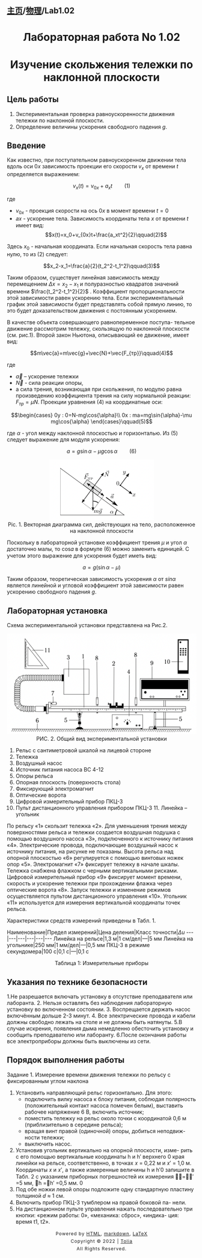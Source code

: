 <head>
    <script src="https://cdn.mathjax.org/mathjax/latest/MathJax.js?config=TeX-AMS-MML_HTMLorMML" type="text/javascript"></script>
    <script type="text/x-mathjax-config">
        MathJax.Hub.Config({
            tex2jax: {
            skipTags: ['script', 'noscript', 'style', 'textarea', 'pre'],
            inlineMath: [['$','$']]
            }
        });
    </script>
</head>

## [主页](../../index.md)/[物理](../README.md)/Lab1.02

# <center>Лабораторная работа No 1.02</center>

# <center>Изучение скольжения тележки по наклонной плоскости</center>

## Цель работы

1. Экспериментальная проверка равноускоренности движения тележки по наклонной плоскости.
2. Определение величины ускорения свободного падения $g$.

## Введение

Как известно, при поступательном равноускоренном движении тела вдоль оси 0𝑥 зависимость проекции его скорости $v_x$ от времени $t$ определяется выражением:

$$v_x(t)=v_{0x}+a_xt\qquad(1)$$

где  
- $v_{0x}$ - проекция скорости на ось $0x$ в момент времени $t = 0$
- 𝑎𝑥 - ускорение тела. Зависимость координаты тела $x$ от времени $t$ имеет вид:
$$x(t)=x_0+v_{0x}t+\frac{a_xt^2}{2}\qquad(2)$$

Здесь $x_0$ - начальная координата. Если начальная скорость тела равна нулю, то из $(2)$ следует:

$$x_2-x_1=\frac{a}{2}(t_2^2-t_1^2)\qquad(3)$$

Таким образом, существует линейная зависимость между перемещением  $\Delta x=x_2-x_1$ и полуразностью квадратов значений времени $\frac{t_2^2-t_1^2}{2}$ . Коэффициент пропорциональности этой зависимости равен ускорению тела. Если экспериментальный график этой зависимости будет представлять собой прямую линию, то это будет доказательством движения с постоянным ускорением.

В качестве объекта совершающего равнопеременное поступа- тельное движение рассмотрим тележку, скользящую по наклонной плоскости (см. рис.1). Второй закон Ньютона, описывающий ее движение, имеет вид:

$$m\vec{a}=m\vec{g}+\vec{N}+\vec{F_{тр}}\qquad(4)$$

где
- $\vec{a}$ – ускорение тележки
- $\vec{N}$ - сила реакции опоры, 
- а сила трения, возникающая при скольжения, по модулю равна произведению коэффициента трения на силу нормальной реакции: $F_{тр} = \mu N$. Проекции уравнения $(4)$ на координатные оси:

$$\begin{cases}
    0y : 0=N-mg\cos{\alpha}\\
    0x : ma=mg\sin{\alpha}-\mu mg\cos{\alpha}
\end{cases}\qquad(5)$$

где $\alpha$ - угол между наклонной плоскостью и горизонталью. Из $(5)$ следует выражение для модуля ускорения:

$$a=g\sin{\alpha}-\mu g\cos{\alpha}\qquad(6)$$

<div align=center><img src="../pic/Lab1.02-1.png"></img></div>
<center>Pic. 1. Векторная диаграмма сил, действующих на тело, расположенное на наклонной плоскости</center>

Поскольку в лабораторной установке коэффициент трения $\mu$ и угол $\alpha$ достаточно малы, то cos𝛼 в формуле $(6)$ можно заменить единицей. С учетом этого выражение для ускорения будет иметь вид:

$$a=g(\sin{\alpha-\mu})$$

Таким образом, теоретическая зависимость ускорения $\alpha$ от $sin{\alpha}$ является линейной и угловой коэффициент этой зависимости равен ускорению свободного падения $g$.

## Лабораторная установка

Схема экспериментальной установки представлена на Рис.2.

<div align=center><img src="../pic/Lab1.02-2.png"></img></div>
<center>РИС. 2. Общий вид экспериментальной установки</center>

1. Рельс с сантиметровой шкалой на лицевой стороне 
2. Тележка
3. Воздушный насос
4. Источник питания насоса ВС 4-12
5. Опоры рельса
6. Опорная плоскость (поверхность стола)
7. Фиксирующий электромагнит
8. Оптические ворота
9. Цифровой измерительный прибор ПКЦ-3
10. Пульт дистанционного управления прибором ПКЦ-3 11. Линейка – угольник

По рельсу «1» скользит тележка «2». Для уменьшения трения между поверхностями рельса и тележки создается воздушная подушка с помощью воздушного насоса «3», подключенного к источнику питания «4». Электрические провода, подключающие воздушный насос к источнику питания, на рисунке не показаны. Высота рельса над опорной плоскостью «6» регулируется с помощью винтовых ножек опор «5». Электромагнит «7» фиксирует тележку в начале шкалы. Тележка снабжена флажком с черными вертикальными рисками. Цифровой измерительный прибор «9» фиксирует момент времени, скорость и ускорение тележки при прохождении флажка через оптические ворота «8». Запуск тележки и изменение режимов осуществляется пультом дистанционного управления «10». Угольник «11» используется для измерения вертикальной координаты точек рельса.

Характеристики средств измерений приведены в Табл. 1.

Наименование|Предел измерений|Цена деления|Класс точности|$\Delta u$
---|---|---|---|---|---
Линейка на рельсе|1,3 м|1 см/дел|—|5 мм
Линейка на угольнике|250 мм|1 мм/дел|—|0,5 мм
ПКЦ-3 в режиме секундомера|100 с|0,1 с|—|0,1 с

<center>Таблица 1: Измерительные приборы</center>

## Указания по технике безопасности
1.Не разрешается включать установку в отсутствие преподавателя или лаборанта.
2. Нельзя оставлять без наблюдения лабораторную установку во включенном состоянии.
3. Воспрещается держать насос включённым дольше 2-3 минут. 4. Все электрические провода и кабели должны свободно лежать на столе и не должны быть натянуты.
5.В случае искрения, появления дыма немедленно обесточить установку и сообщить преподавателю или лаборанту.
6.После окончания работы все электроприборы должны быть выключены из сети.

## Порядок выполнения работы
Задание 1. Измерение времени движения тележки по рельсу с фиксированным углом наклона
1. Установить направляющий рельс горизонтально. Для этого:
   - подключить вилку насоса к блоку питания, соблюдая полярность (положительный контакт насоса помечен белым), выставить рабочее напряжение 6 В, включить источник;
   - поместить тележку на рельс около точки с координатой 0,6 м (приблизительно в середине рельса);
   - вращая винт правой (одиночной) опоры, добиться неподвиж- ности тележки;
   - выключить насос.
2. Установив угольник вертикально на опорной плоскости, изме- рить с его помощью вертикальные координаты h и h′ верхнего
0
края линейки на рельсе, соответственно, в точках 𝑥 = 0,22 м и
𝑥′ = 1,0 м. Координаты 𝑥 и 𝑥′, а также измеренные величины h
и h′0 запишите в Табл. 2 с указанием приборных погрешностей
их измерения 􏰈𝑥=􏰈𝑥′ =5 мм, 􏰈h =􏰈h′ =0,5 мм.
0
3. Под обе ножки левой опоры подложите одну стандартную пластину толщиной 𝑑 ≈ 1 см.
4. Включить прибор ПКЦ-3 тумблером на правой боковой па- нели.
5. На дистанционном пульте управления нажать последовательно три кнопки: «режим работы: 0», «механика: сброс», «индика- ция: время t1, t2».

<style type="text/css">
    #footer {
        position: relative;
        margin: 0 auto;
        line-height: 20px;
        text-align: center;
        font-size: 12px;
        letter-spacing: 1px;
    }
 
    .content {
        height: 1800px;
        width: 100%;
        text-align: center;
    }
</style>

<div id="footer">
    Powered by
    <a href="https://html5up.net">HTML</a>, 
    <a href="https://markdown.com.cn/">markdown</a>, 
    <a href="https://www.latex-project.org/">LaTeX</a>
    <br>
    Copyright © 2022 | 
    <a href="https://tolia-gh.github.io">Tolia</a>
    <br>
    All Rights Reserved.
    <br>
</div>